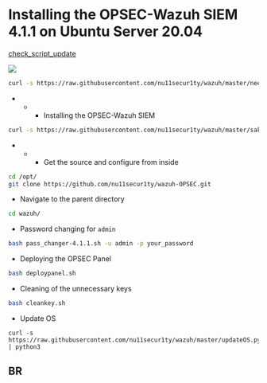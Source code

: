 # Installing the OPSEC-Wazuh SIEM 4.1.1 on Ubuntu Server 20.04

[check_script_update](https://raw.githubusercontent.com/wazuh/wazuh-documentation/4.1/resources/open-distro/unattended-installation/all-in-one-installation.sh)

![](https://github.com/nu11secur1ty/wazuh/blob/master/OPSEC/logo.png)

```bash
curl -s https://raw.githubusercontent.com/nu11secur1ty/wazuh/master/needtoinstall.sh | bash
```
- - - Installing the OPSEC-Wazuh SIEM
```bash
curl -s https://raw.githubusercontent.com/nu11secur1ty/wazuh/master/sakai-4.1.1-03.05.2021.sh | bash
```
- - - Get the source and configure from inside
```bash
cd /opt/
git clone https://github.com/nu11secur1ty/wazuh-OPSEC.git
```
- Navigate to the parent directory
```bash
cd wazuh/
```
- Password changing for `admin`
```bash
bash pass_changer-4.1.1.sh -u admin -p your_password
```
-  Deploying the OPSEC Panel
```bash
bash deploypanel.sh
```
- Cleaning of the unnecessary keys
```bash
bash cleankey.sh
```
- Update OS
```curl
curl -s https://raw.githubusercontent.com/nu11secur1ty/wazuh/master/updateOS.py | python3
```
## BR
